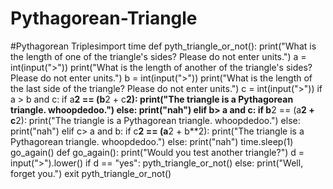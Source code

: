 # Pythagorean-Triangle
#Pythagorean Triplesimport time
def pyth_triangle_or_not():  print("What is the length of one of the triangle's sides? Please do not enter units.")  a = int(input(">"))  print("What is the length of another of the triangle's sides? Please do not enter units.")  b = int(input(">"))  print("What is the length of the last side of the triangle? Please do not enter units.")  c = int(input(">"))  if a > b and c:    if a**2 == (b**2 + c**2):      print("The triangle is a Pythagorean triangle. whoopdedoo.")    else:      print("nah")  elif b> a and c:    if b**2 == (a**2 + c**2):      print("The triangle is a Pythagorean triangle. whoopdedoo.")    else:      print("nah")  elif c> a and b:    if c**2 == (a**2 + b**2):      print("The triangle is a Pythagorean triangle. whoopdedoo.")    else:      print("nah")    time.sleep(1)  go_again()  def go_again():  print("Would you test another triangle?")  d = input(">").lower()  if d == "yes":    pyth_triangle_or_not()  else:    print("Well, forget you.")    exit      pyth_triangle_or_not()
